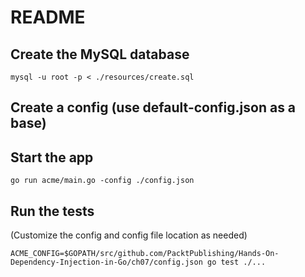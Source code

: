 # README

## Create the MySQL database

`mysql -u root -p < ./resources/create.sql`

## Create a config (use default-config.json as a base)

## Start the app

`go run acme/main.go -config ./config.json`

## Run the tests
(Customize the config and config file location as needed)

`ACME_CONFIG=$GOPATH/src/github.com/PacktPublishing/Hands-On-Dependency-Injection-in-Go/ch07/config.json go test ./...`